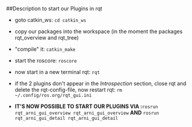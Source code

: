 ##Description to start our Plugins in rqt
* goto catkin_ws:
`cd catkin_ws`

* copy our packages into the workspace (in the moment the packages rqt_overview and rqt_tree)


* "compile" it: 
`catkin_make`

* start the roscore: 
`roscore`

* now start in a new terminal rqt:
`rqt`

* if the 2 plugins don't appear in the *Introspection* section, close rqt and delete the rqt-config-file, now restart rqt: `rm ~/.config/ros.org/rqt_gui.ini`

* **IT'S NOW POSSIBLE TO START OUR PLUGINS VIA :**`rosrun rqt_arni_gui_overview rqt_arni_gui_overview` **AND** `rosrun rqt_arni_gui_detail rqt_arni_gui_detail`
